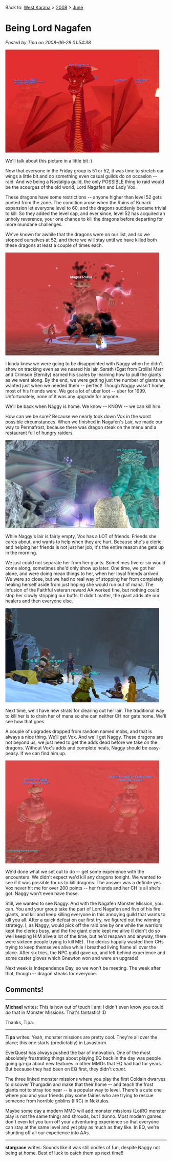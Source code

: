 Back to: [West Karana](/posts/westkarana.md) > [2008](/posts/2008/westkarana.md) > [June](./westkarana.md)
# Being Lord Nagafen

*Posted by Tipa on 2008-06-28 01:54:38*

![eqgame-2008-06-28-00-21-06-07.jpg](../../../uploads/2008/06/eqgame-2008-06-28-00-21-06-07.jpg)

We'll talk about this picture in a little bit :)

Now that everyone in the Friday group is 51 or 52, it was time to stretch our wings a little bit and do something even casual guilds do on occasion -- raid. And we being a Nostalgia guild, the only POSSIBLE thing to raid would be the scourges of the old world, Lord Nagafen and Lady Vox.

These dragons have some restrictions -- anyone higher than level 52 gets punted from the zone. The condition arose when the Ruins of Kunark expansion let everyone level to 60, and the dragons suddenly became trivial to kill. So they added the level cap, and ever since, level 52 has acquired an unholy reverence, your one chance to kill the dragons before departing for more mundane challenges.

We've known for awhile that the dragons were on our list, and so we stopped ourselves at 52, and there we will stay until we have killed both these dragons at least a couple of times each.

![eqgame-2008-06-27-21-06-03-82.jpg](../../../uploads/2008/06/eqgame-2008-06-27-21-06-03-82.jpg)

I kinda knew we were going to be disappointed with Naggy when he didn't show on tracking even as we neared his lair. Ssrath (Egat from Erollisi Marr and Crimson Eternity) earned his scales by learning how to pull the giants as we went along. By the end, we were getting just the number of giants we wanted just when we needed them -- perfect! Though Naggy wasn't home, most of his friends were. We got a lot of uber loot -- uber for 1999. Unfortunately, none of it was any upgrade for anyone.

We'll be back when Naggy is home. We know -- KNOW -- we can kill him.

How can we be sure? Because we nearly took down Vox in the worst possible circumstances. When we finished in Nagafen's Lair, we made our way to Permafrost, because there was dragon steak on the menu and a restaurant full of hungry raiders.

![eqgame-2008-06-27-21-56-48-41.jpg](../../../uploads/2008/06/eqgame-2008-06-27-21-56-48-41.jpg)

While Naggy's lair is fairly empty, Vox has a LOT of friends. Friends she cares about, and wants to help when they are hurt. Because she's a cleric. and helping her friends is not just her job, it's the entire reason she gets up in the morning. 

We just could not separate her from her giants. Sometimes five or six would come along, sometimes she'd only show up later. One time, we got her alone, and were doing mean things to her, when her loyal friends arrived. We were so close, but we had no real way of stopping her from completely healing herself aside from just hoping she would run out of mana. The Infusion of the Faithful veteran reward AA worked fine, but nothing could stop her slowly stripping our buffs. It didn't matter, the giant adds ate our healers and then everyone else.

![eqgame-2008-06-27-23-37-46-48.jpg](../../../uploads/2008/06/eqgame-2008-06-27-23-37-46-48.jpg)

Next time, we'll have new strats for clearing out her lair. The traditional way to kill her is to drain her of mana so she can neither CH nor gate home. We'll see how that goes.

A couple of upgrades dropped from random named mobs, and that is always a nice thing. We'll get Vox. And we'll get Naggy. These dragons are not beyond us; we just need to get the adds dead before we take on the dragons. Without Vox's adds and complete heals, Naggy should be easy-peasy. If we can find him up.

![eqgame-2008-06-28-00-43-44-13.jpg](../../../uploads/2008/06/eqgame-2008-06-28-00-43-44-13.jpg)

We'd done what we set out to do -- get some experience with the encounters. We didn't expect we'd kill any dragons tonight. We wanted to see if it was possible for us to kill dragons. The answer was a definite yes. Vox never hit me for over 200 points -- her friends and her CH is all she's got. Naggy won't even have those.

Still, we wanted to see Naggy. And with the Nagafen Monster Mission, you can. You and your group take the part of Lord Nagafen and five of his fire giants, and kill and keep killing everyone in this annoying guild that wants to kill you all. After a quick defeat on our first try, we figured out the winning strategy. I, as Naggy, would pick off the raid one by one while the warriors kept the clerics busy, and the fire giant cleric kept me alive (I didn't do so well keeping HIM alive a lot of the time, but he'd respawn and anyway, there were sixteen people trying to kill ME). The clerics happily wasted their CHs trying to keep themselves alive while I breathed living flame all over the place. After six tries, the NPC guild gave up, and left behind experience and some caster gloves which Gnewton won and were an upgrade!

Next week is Independence Day, so we won't be meeting. The week after that, though -- dragon steaks for everyone.

## Comments!

---

**Michael** writes: This is how out of touch I am: I didn't even know you could *do* that in Monster Missions. That's fantastic! :D

Thanks, Tipa.

---

**Tipa** writes: Yeah, monster missions are pretty cool. They're all over the place; this one starts (predictably) in Lavastorm.

EverQuest has always pushed the bar of innovation. One of the most absolutely frustrating things about playing EQ back in the day was people going ga-ga about new features in other MMOs that EQ had had for years. But because they had been on EQ first, they didn't *count*.

The three linked monster missions where you play the first Coldain dwarves to discover Thurgadin and make that their home -- and teach the frost giants not to stray too near -- is a popular way to level. There's a cute one where you and your friends play some fairies who are trying to rescue someone from horrible goblins (IIRC) in Nektulos.

Maybe some day a modern MMO will add monster missions (LotRO monster play is not the same thing) and shrouds, but I dunno. Most modern games don't even let you turn off your adventuring experience so that everyone can stay at the same level and yet play as much as they like. In EQ, we're shunting off all our experience into AAs.

---

**stargrace** writes: Sounds like it was still oodles of fun, despite Naggy not being at home. Best of luck to catch them up next time!!

